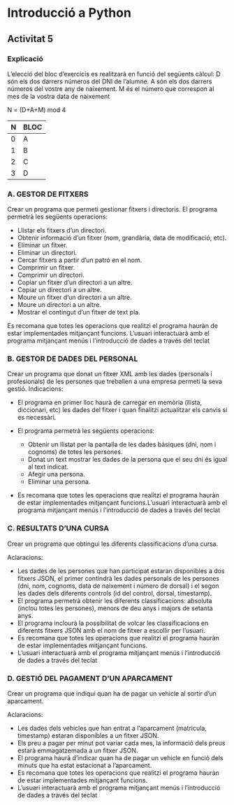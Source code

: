 # Introducció a Python
## Activitat 5

### Explicació

L’elecció del bloc d’exercicis es realitzarà en funció del següents càlcul:
	D	són els dos darrers números del DNI de l’alumne.
	A	són els dos darrers números del vostre any de naixement.
    M	és el número que correspon al mes de la vostra data de naixement

N = (D+A+M) mod 4

| N	  |BLOC|
|-----|----|
| 0	  | A  |
| 1	  | B  |
| 2   | C  |
| 3   | D  |


### A. GESTOR DE FITXERS

Crear un programa que permeti gestionar fitxers i directoris.
El programa permetrà les següents operacions:

* Llistar els fitxers d’un directori.
* Obtenir informació d’un fitxer (nom, grandària, data de modificació, etc).
* Eliminar un fitxer.
* Eliminar un directori.
* Cercar fitxers a partir d’un patró en el nom.
* Comprimir un fitxer.
* Comprimir un directori.
* Copiar un fitxer d’un directori a un altre.
* Copiar un directori a un altre.
* Moure un fitxer d’un directori a un altre.
* Moure un directori a un altre.
* Mostrar el contingut d’un fitxer de text pla.
  
Es recomana que totes les operacions que realitzi el programa hauràn de estar implementades mitjançant 
funcions. L’usuari interactuarà amb el programa mitjançant menús i l’introducció de dades a través del teclat

### B. GESTOR DE DADES DEL PERSONAL

Crear un programa que donat un fitxer XML amb les dades (personals i profesionals) de les persones que 
treballen a una empresa permeti la seva gestió.
Indicacions:

* El programa en primer lloc haurà de carregar en memòria (llista, diccionari, etc) les dades del fitxer i quan finalitzi actualitzar els canvis si es necessàri.

* El programa permetrà les següents operacions:
    * Obtenir un llistat per la pantalla de les dades bàsiques (dni, nom i cognoms) de totes les persones.
    * Donat un text mostrar les dades de la persona que el seu dni és igual al text indicat.
    * Afegir una persona.
    * Eliminar una persona.
  
* Es recomana que totes les operacions que realitzi el programa hauràn de estar implementades mitjançant 
funcions.L’usuari interactuarà amb el programa mitjançant menús i l’introducció de dades a través del teclat

### C. RESULTATS D’UNA CURSA

Crear un programa que obtingui les diferents classificacions d’una cursa.

Aclaracions:

* Les dades de les persones que han participat estaran disponibles a dos fitxers JSON, el primer contindrà les dades personals de les persones (dni, nom, cognoms, data de naixement i número de dorsal) i el segon les dades dels diferents controls (id del control, dorsal, timestamp).
* El programa permetrà obtenir les diferents classificacions: absoluta (inclou totes les persones), menors de deu anys i majors de setanta anys.
* El programa inclourà la possibilitat de volcar les classificacions en diferents fitxers JSON amb el nom de fitxer a escollir per l’usuari.
* Es recomana que totes les operacions que realitzi el programa hauràn de estar implementades mitjançant 
funcions.
* L’usuari interactuarà amb el programa mitjançant menús i l’introducció de dades a través del teclat

### D. GESTIÓ DEL PAGAMENT D’UN APARCAMENT

Crear un programa que indiqui quan ha de pagar un vehicle al sortir d’un aparcament.

Aclaracions:
* Les dades dels vehicles que han entrat a l’aparcament (matricula, timestamp) estaran disponibles a un fitxer JSON. 
* Els preu a pagar per minut pot variar cada mes, la informació dels preus estarà emmagatzemada a un fitxer JSON.
* El programa haurà d’indicar quan ha de pagar un vehicle en funció dels minuts que ha estat estacionat a 
l’aparcament.
* Es recomana que totes les operacions que realitzi el programa hauràn de estar implementades mitjançant 
funcions.
* L’usuari interactuarà amb el programa mitjançant menús i l’introducció de dades a través del teclat

